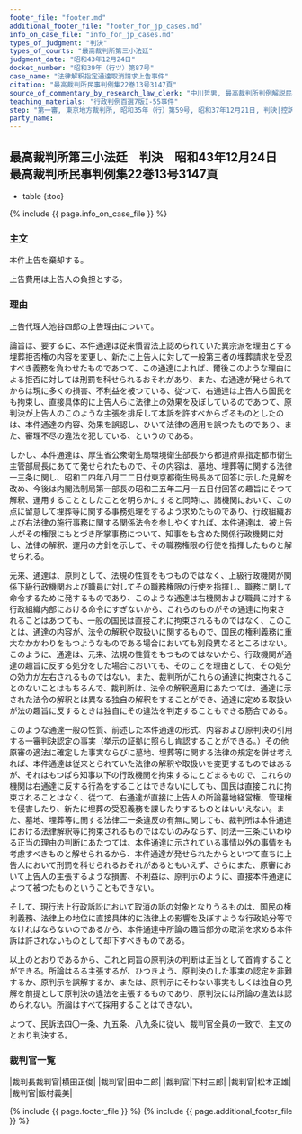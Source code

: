 ```yaml
---
footer_file: "footer.md"
additional_footer_file: "footer_for_jp_cases.md"
info_on_case_file: "info_for_jp_cases.md"
types_of_judgment: "判決"
types_of_courts: "最高裁判所第三小法廷"
judgment_date: "昭和43年12月24日"
docket_number: "昭和39年（行ツ）第87号"
case_name: "法律解釈指定通達取消請求上告事件"
citation: "最高裁判所民事判例集22巻13号3147頁"
source_of_commentary_by_research_law_clerk: "中川哲男, 最高裁判所判例解説民事篇昭和43年度号974頁"
teaching_materials: "行政判例百選7版I-55事件"
step: "第一審, 東京地方裁判所, 昭和35年（行）第59号, 昭和37年12月21日, 判決|控訴審, 東京高等裁判所, 昭和37年（ネ）第3077号, 昭和39年7月31日, 判決"
party_name:
---
```


## 最高裁判所第三小法廷　判決　昭和43年12月24日　最高裁判所民事判例集22巻13号3147頁

* table
{:toc}

{% include {{ page.info_on_case_file }}  %}




### 主文



本件上告を棄却する。

上告費用は上告人の負担とする。





### 理由



上告代理人池谷四郎の上告理由について。

論旨は、要するに、本件通達は従来慣習法上認められていた異宗派を理由とする埋葬拒否権の内容を変更し、新たに上告人に対して一般第三者の埋葬請求を受忍すべき義務を負わせたものであつて、この通達によれば、爾後このような理由による拒否に対しては刑罰を科せられるおそれがあり、また、右通達が発せられてからは現に多くの損害、不利益を被つている、従つて、右通達は上告人ら国民をも拘束し、直接具体的に上告人らに法律上の効果を及ぼしているのであつて、原判決が上告人のこのような主張を排斥して本訴を許すべからざるものとしたのは、本件通達の内容、効果を誤認し、ひいて法律の適用を誤つたものであり、また、審理不尽の違法を犯している、というのである。

しかし、本件通達は、厚生省公衆衛生局環境衛生部長から都道府県指定都市衛生主管部局長にあてて発せられたもので、その内容は、墓地、埋葬等に関する法律一三条に関し、昭和二四年八月二二日付東京都衛生局長あて回答に示した見解を改め、今後は内閣法制局第一部長の昭和三五年二月一五日付回答の趣旨にそつて解釈、運用することとしたことを明らかにすると同時に、諸機関において、この点に留意して埋葬等に関する事務処理をするよう求めたものであり、行政組織および右法律の施行事務に関する関係法令を参しやくすれば、本件通達は、被上告人がその権限にもとづき所掌事務について、知事をも含めた関係行政機関に対し、法律の解釈、運用の方針を示して、その職務権限の行使を指揮したものと解せられる。

元来、通達は、原則として、法規の性質をもつものではなく、上級行政機関が関係下級行政機関および職員に対してその職務権限の行使を指揮し、職務に関して命令するために発するものであり、このような通達は右機関および職員に対する行政組織内部における命令にすぎないから、これらのものがその通達に拘束されることはあつても、一般の国民は直接これに拘束されるものではなく、このことは、通達の内容が、法令の解釈や取扱いに関するもので、国民の権利義務に重大なかかわりをもつようなものである場合においても別段異なるところはない。このように、通達は、元来、法規の性質をもつものではないから、行政機関が通達の趣旨に反する処分をした場合においても、そのことを理由として、その処分の効力が左右されるものではない。また、裁判所がこれらの通達に拘束されることのないことはもちろんで、裁判所は、法令の解釈適用にあたつては、通達に示された法令の解釈とは異なる独自の解釈をすることができ、通達に定める取扱いが法の趣旨に反するときは独自にその違法を判定することもできる筋合である。

このような通達一般の性質、前述した本件通達の形式、内容および原判決の引用する一審判決認定の事実（挙示の証拠に照らし肯認することができる。）その他原審の適法に確定した事実ならびに墓地、埋葬等に関する法律の規定を併せ考えれば、本件通達は従来とられていた法律の解釈や取扱いを変更するものではあるが、それはもつぱら知事以下の行政機関を拘束するにとどまるもので、これらの機関は右通達に反する行為をすることはできないにしても、国民は直接これに拘束されることはなく、従つて、右通達が直接に上告人の所論墓地経営権、管理権を侵害したり、新たに埋葬の受忍義務を課したりするものとはいいえない。また、墓地、埋葬等に関する法律二一条違反の有無に関しても、裁判所は本件通達における法律解釈等に拘束されるものではないのみならず、同法一三条にいわゆる正当の理由の判断にあたつては、本件通達に示されている事情以外の事情をも考慮すべきものと解せられるから、本件通達が発せられたからといつて直ちに上告人において刑罰を科せられるおそれがあるともいえず、さらにまた、原審において上告人の主張するような損害、不利益は、原判示のように、直接本件通達によつて被つたものということもできない。

そして、現行法上行政訴訟において取消の訴の対象となりうるものは、国民の権利義務、法律上の地位に直接具体的に法律上の影響を及ぼすような行政処分等でなければならないのであるから、本件通達中所論の趣旨部分の取消を求める本件訴は許されないものとして却下すべきものである。

以上のとおりであるから、これと同旨の原判決の判断は正当として首肯することができる。所論はるる主張するが、ひつきよう、原判決のした事実の認定を非難するか、原判示を誤解するか、または、原判示にそわない事実もしくは独自の見解を前提として原判決の違法を主張するものであり、原判決には所論の違法は認められない。所論はすべて採用することはできない。

よつて、民訴法四〇一条、九五条、八九条に従い、裁判官全員の一致で、主文のとおり判決する。

### 裁判官一覧

|裁判長裁判官|横田正俊|
|裁判官|田中二郎|
|裁判官|下村三郎|
|裁判官|松本正雄|
|裁判官|飯村義美|


{% include {{ page.footer_file }}  %}
{% include {{ page.additional_footer_file }}  %}

